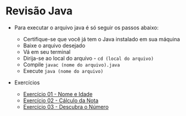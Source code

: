 # Revisão Java

- Para executar o arquivo java é só seguir os passos abaixo:
  - Certifique-se que você já tem o Java instalado em sua máquina
  - Baixe o arquivo desejado
  - Vá em seu terminal
  - Dirija-se ao local do arquivo - ```cd (local do arquivo)```
  - Compile ```javac (nome do arquivo).java```
  - Execute ```java (nome do arquivo)```

- Exercícios
  - [Exercício 01 - Nome e Idade](https://github.com/edupferraz/Analysis-Systems-Development/blob/main/Object-Oriented-Programming/Exercises/Java-Review/ExerciseOne.java)
  - [Exercício 02 - Cálculo da Nota](https://github.com/edupferraz/Analysis-Systems-Development/blob/main/Object-Oriented-Programming/Exercises/Java-Review/ExerciseTwo.java)
  - [Exercício 03 - Descubra o Número](https://github.com/edupferraz/Analysis-Systems-Development/blob/main/Object-Oriented-Programming/Exercises/Java-Review/ExerciseThree.java)
